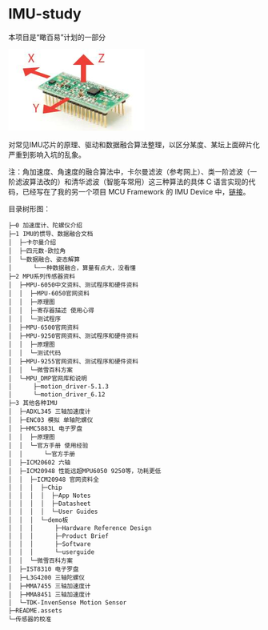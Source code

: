 # IMU-study

本项目是“瞰百易”计划的一部分

![0](README.assets/0.jpg)

对常见IMU芯片的原理、驱动和数据融合算法整理，以区分某度、某坛上面碎片化严重到影响入坑的乱象。

注：角加速度、角速度的融合算法中，卡尔曼滤波（参考网上）、类一阶滤波（一阶滤波算法改的）和清华滤波（智能车常用）这三种算法的具体 C 语言实现的代码，已经写在了我的另一个项目 MCU Framework 的 IMU Device 中，[链接](https://github.com/Staok/stm32_framework/tree/master/STM32F4DSP_HAL_freeRTOS_Framework/DEVICES/IMU)。

目录树形图：

```
├─0 加速度计、陀螺仪介绍
├─1 IMU的惯导、数据融合文档
│  ├─卡尔曼介绍
│  ├─四元数-欧拉角
│  └─数据融合、姿态解算
│      └─一种数据融合，算量有点大，没看懂
├─2 MPU系列传感器资料
│  ├─MPU-6050中文资料、测试程序和硬件资料
│  │  ├─MPU-6050官网资料
│  │  ├─原理图
│  │  ├─寄存器描述 使用心得
│  │  └─测试程序
│  ├─MPU-6500官网资料
│  ├─MPU-9250官网资料、测试程序和硬件资料
│  │  ├─原理图
│  │  └─测试代码
│  ├─MPU-9255官网资料、测试程序和硬件资料
│  │  └─微雪百科方案
│  └─MPU_DMP官网库和说明
│      ├─motion_driver-5.1.3
│      └─motion_driver_6.12
├─3 其他各种IMU
│  ├─ADXL345 三轴加速度计
│  ├─ENC03 模拟 单轴陀螺仪
│  ├─HMC5883L 电子罗盘
│  │  ├─原理图
│  │  └─官方手册 使用经验
│  │      └─官方手册
│  ├─ICM20602 六轴
│  ├─ICM20948 性能远超MPU6050 9250等，功耗更低
│  │  ├─ICM20948 官网资料全
│  │  │  ├─Chip
│  │  │  │  ├─App Notes
│  │  │  │  ├─Datasheet
│  │  │  │  └─User Guides
│  │  │  └─demo板
│  │  │      ├─Hardware Reference Design
│  │  │      ├─Product Brief
│  │  │      ├─Software
│  │  │      └─userguide
│  │  └─微雪百科方案
│  ├─IST8310 电子罗盘
│  ├─L3G4200 三轴陀螺仪
│  ├─MMA7455 三轴加速度计
│  ├─MMA8451 三轴加速度计
│  └─TDK-InvenSense Motion Sensor
├─README.assets
└─传感器的校准
```

